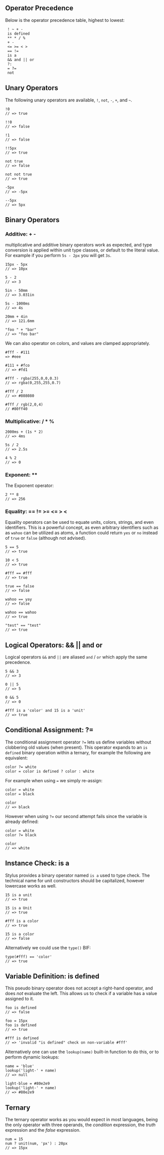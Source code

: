 
## Operator Precedence

Below is the operator precedence table, highest to lowest:

     ! ~ + -
     is defined
     ** * / %
     + -
     <= >= < >
     == !=
     is a
     && and || or
     ?:
     = ?=
     not

## Unary Operators

The following unary operators are available, `!`, `not`, `-`, `+`, and `~`.

    !0
    // => true
    
    !!0
    // => false

    !1
    // => false
    
    !!5px
    // => true

    not true
    // => false
    
    not not true
    // => true
    
    -5px
    // => -5px
    
    --5px
    // => 5px

## Binary Operators

### Additive: + -

multiplicative and additive binary operators work as expected, and type conversion is applied within unit type classes, or default to the literal value. For example if you perform `5s - 2px` you will get `3s`.

    15px - 5px
    // => 10px
    
    5 - 2
    // => 3
    
    5in - 50mm
    // => 3.031in
    
    5s - 1000ms
    // => 4s
    
    20mm + 4in
    // => 121.6mm

    "foo " + "bar"
    // => "foo bar"

We can also operator on colors, and values are clamped appropriately.

    #fff - #111
    => #eee
    
    #111 + #fco
    // => #fd1
    
    #fff - rgba(255,0,0,0.3)
    // => rgba(0,255,255,0.7)
    
    #fff / 2
    // => #808080
    
    #fff / rgb(2,0,4)
    // #80ff40

### Multiplicative: / * %

    2000ms + (1s * 2)
    // => 4ms

    5s / 2
    // => 2.5s

    4 % 2
    // => 0

### Exponent: **

The Exponent operator:

    2 ** 8
    // => 256

### Equality: == != >= <= > <

Equality operators can be used to equate units, colors, strings, and even identifiers. This is a powerful concept, as even arbitrary identifiers such as as `wahoo` can be utilized as atoms, a function could return `yes` or `no` instead of `true` or `false` (although not advised). 

    5 == 5
    // => true
    
    10 < 5
    // => true
    
    #fff == #fff
    // => true
    
    true == false
    // => false
    
    wahoo == yay
    // => false
    
    wahoo == wahoo
    // => true
    
    "test" == "test"
    // => true

## Logical Operators: && || and or

Logical operators `&&` and `||` are aliased `and` / `or` which apply the same precedence.

    5 && 3
    // => 3
    
    0 || 5
    // => 5
    
    0 && 5
    // => 0
    
    #fff is a 'color' and 15 is a 'unit'
    // => true

## Conditional Assignment: ?=

The conditional assignment operator `?=` lets us define variables without clobbering old values (when present). This operator expands to an `is defined` binary operation within a ternary, for example the following are equivalent:

    color ?= white
    color = color is defined ? color : white

For example when using `=` we simply re-assign:

    color = white
    color = black
    
    color
    // => black

However when using `?=` our second attempt fails since the variable is already defined:

    color = white
    color ?= black
    
    color
    // => white

## Instance Check: is a

Stylus provides a binary operator named `is a` used to type check. The technical name for unit constructors should be capitalized, however lowercase works as well.

    15 is a unit
    // => true
    
    15 is a Unit
    // => true
    
    #fff is a color
    // => true
    
    15 is a color
    // => false

Alternatively we could use the `type()` BIF:

    type(#fff) == 'color'
    // => true                                                                            

## Variable Definition: is defined

This pseudo binary operator does not accept a right-hand operator, and does _not_ evaluate the left. This allows us to check if a variable has a value assigned to it.

    foo is defined
    // => false
    
    foo = 15px
    foo is defined
    // => true
    
    #fff is defined
    // => 'invalid "is defined" check on non-variable #fff'

Alternatively one can use the `lookup(name)` built-in function to do this, or to perform dynamic lookups:

    name = 'blue'
    lookup('light-' + name)
    // => null
    
    light-blue = #80e2e9
    lookup('light-' + name)
    // => #80e2e9

## Ternary

The ternary operator works as you would expect in most languages, being the only operator with three operands, the _condition_ expression, the _truth_ expression and the _false_ expression.

    num = 15
    num ? unit(num, 'px') : 20px
    // => 15px